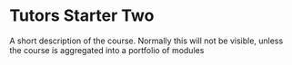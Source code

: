 # Tutors Starter Two

A short description of the course. Normally this will not be visible, unless the course is aggregated into a portfolio of modules